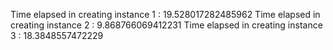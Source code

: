 Time elapsed in creating instance 1 : 19.528017282485962
Time elapsed in creating instance 2 : 9.868766069412231
Time elapsed in creating instance 3 : 18.3848557472229
